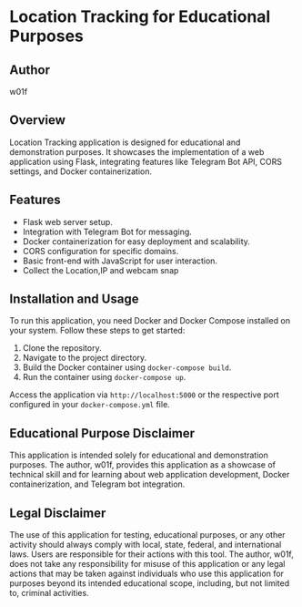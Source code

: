 # Location Tracking for Educational Purposes

## Author
w01f

## Overview
Location Tracking application is designed for educational and demonstration purposes. It showcases the implementation of a web application using Flask, integrating features like Telegram Bot API, CORS settings, and Docker containerization.

## Features
- Flask web server setup.
- Integration with Telegram Bot for messaging.
- Docker containerization for easy deployment and scalability.
- CORS configuration for specific domains.
- Basic front-end with JavaScript for user interaction.
- Collect the Location,IP and webcam snap

## Installation and Usage
To run this application, you need Docker and Docker Compose installed on your system. Follow these steps to get started:
1. Clone the repository.
2. Navigate to the project directory.
3. Build the Docker container using `docker-compose build`.
4. Run the container using `docker-compose up`.

Access the application via `http://localhost:5000` or the respective port configured in your `docker-compose.yml` file.

## Educational Purpose Disclaimer
This application is intended solely for educational and demonstration purposes. The author, w01f, provides this application as a showcase of technical skill and for learning about web application development, Docker containerization, and Telegram bot integration.

## Legal Disclaimer
The use of this application for testing, educational purposes, or any other activity should always comply with local, state, federal, and international laws. Users are responsible for their actions with this tool. The author, w01f, does not take any responsibility for misuse of this application or any legal actions that may be taken against individuals who use this application for purposes beyond its intended educational scope, including, but not limited to, criminal activities.
